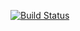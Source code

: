 [![Build Status](https://travis-ci.org/Kutyirov/BSTree.svg?branch=master)](https://travis-ci.org/Kutyirov/BSTree)

